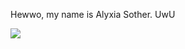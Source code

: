 Hewwo, my name is Alyxia Sother. UwU

![](https://cdn.discordapp.com/emojis/822884608726532126.png?v=1)